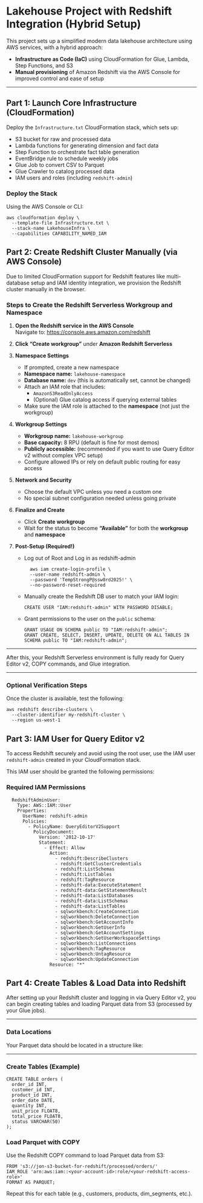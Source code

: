 # Lakehouse Project with Redshift Integration (Hybrid Setup)

This project sets up a simplified modern data lakehouse architecture using AWS services, with a hybrid approach:

- **Infrastructure as Code (IaC)** using CloudFormation for Glue, Lambda, Step Functions, and S3  
- **Manual provisioning** of Amazon Redshift via the AWS Console for improved control and ease of setup

---

## Part 1: Launch Core Infrastructure (CloudFormation)

Deploy the `Infrastructure.txt` CloudFormation stack, which sets up:

- S3 bucket for raw and processed data  
- Lambda functions for generating dimension and fact data  
- Step Function to orchestrate fact table generation  
- EventBridge rule to schedule weekly jobs  
- Glue Job to convert CSV to Parquet  
- Glue Crawler to catalog processed data  
- IAM users and roles (including `redshift-admin`)

### Deploy the Stack

Using the AWS Console or CLI:

```
aws cloudformation deploy \
  --template-file Infrastructure.txt \
  --stack-name LakehouseInfra \
  --capabilities CAPABILITY_NAMED_IAM
```

## Part 2: Create Redshift Cluster Manually (via AWS Console)

Due to limited CloudFormation support for Redshift features like multi-database setup and IAM identity integration, we provision the Redshift cluster manually in the browser.

### Steps to Create the Redshift Serverless Workgroup and Namespace

1. **Open the Redshift service in the AWS Console**  
   Navigate to: https://console.aws.amazon.com/redshift

2. **Click “Create workgroup”** under **Amazon Redshift Serverless**

3. **Namespace Settings**
   - If prompted, create a new namespace
   - **Namespace name:** `lakehouse-namespace`
   - **Database name:** `dev` (this is automatically set, cannot be changed)
   - Attach an IAM role that includes:
     - `AmazonS3ReadOnlyAccess`
     - (Optional) Glue catalog access if querying external tables
   - Make sure the IAM role is attached to the **namespace** (not just the workgroup)

4. **Workgroup Settings**
   - **Workgroup name:** `lakehouse-workgroup`
   - **Base capacity:** 8 RPU (default is fine for most demos)
   - **Publicly accessible:** (recommended if you want to use Query Editor v2 without complex VPC setup)
   - Configure allowed IPs or rely on default public routing for easy access

5. **Network and Security**
   - Choose the default VPC unless you need a custom one
   - No special subnet configuration needed unless going private

6. **Finalize and Create**
   - Click **Create workgroup**
   - Wait for the status to become **“Available”** for both the **workgroup** and **namespace**

7. **Post-Setup (Required!)**
   - Log out of Root and Log in as redshift-admin
     ```
       aws iam create-login-profile \
       --user-name redshift-admin \
       --password 'TempStrongP@ssw0rd2025!' \
       --no-password-reset-required
     ```
   - Manually create the Redshift DB user to match your IAM login:
     ```
     CREATE USER "IAM:redshift-admin" WITH PASSWORD DISABLE;
     ```
   - Grant permissions to the user on the `public` schema:
     ```
     GRANT USAGE ON SCHEMA public TO "IAM:redshift-admin";
     GRANT CREATE, SELECT, INSERT, UPDATE, DELETE ON ALL TABLES IN SCHEMA public TO "IAM:redshift-admin";
     ```

---

After this, your Redshift Serverless environment is fully ready for Query Editor v2, COPY commands, and Glue integration.

---

### Optional Verification Steps

Once the cluster is available, test the following:

```
aws redshift describe-clusters \
  --cluster-identifier my-redshift-cluster \
  --region us-west-1
```

## Part 3: IAM User for Query Editor v2

To access Redshift securely and avoid using the root user, use the IAM user `redshift-admin` created in your CloudFormation stack.

This IAM user should be granted the following permissions:

### Required IAM Permissions

```
  RedshiftAdminUser:
    Type: AWS::IAM::User
    Properties:
      UserName: redshift-admin
      Policies:
        - PolicyName: QueryEditorV2Support
          PolicyDocument:
            Version: '2012-10-17'
            Statement:
              - Effect: Allow
                Action:
                  - redshift:DescribeClusters
                  - redshift:GetClusterCredentials
                  - redshift:ListSchemas
                  - redshift:ListTables
                  - redshift:TagResource
                  - redshift-data:ExecuteStatement
                  - redshift-data:GetStatementResult
                  - redshift-data:ListDatabases
                  - redshift-data:ListSchemas
                  - redshift-data:ListTables
                  - sqlworkbench:CreateConnection
                  - sqlworkbench:DeleteConnection
                  - sqlworkbench:GetAccountInfo
                  - sqlworkbench:GetUserInfo
                  - sqlworkbench:GetAccountSettings
                  - sqlworkbench:GetUserWorkspaceSettings
                  - sqlworkbench:ListConnections
                  - sqlworkbench:TagResource
                  - sqlworkbench:UntagResource
                  - sqlworkbench:UpdateConnection
                Resource: "*"
```

## Part 4: Create Tables & Load Data into Redshift

After setting up your Redshift cluster and logging in via Query Editor v2, you can begin creating tables and loading Parquet data from S3 (processed by your Glue jobs).

---

### Data Locations

Your Parquet data should be located in a structure like:


---

### Create Tables (Example)

```
CREATE TABLE orders (
  order_id INT,
  customer_id INT,
  product_id INT,
  order_date DATE,
  quantity INT,
  unit_price FLOAT8,
  total_price FLOAT8,
  status VARCHAR(50)
);
```

### Load Parquet with COPY

Use the Redshift COPY command to load Parquet data from S3:

```
FROM 's3://jon-s3-bucket-for-redshift/processed/orders/'
IAM_ROLE 'arn:aws:iam::<your-account-id>:role/<your-redshift-access-role>'
FORMAT AS PARQUET;
```

Repeat this for each table (e.g., customers, products, dim_segments, etc.).